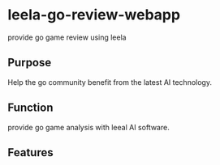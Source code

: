 # leela-go-review-webapp
provide go game review using leela

## Purpose
Help the go community benefit from the latest AI technology. 

## Function
provide go game analysis with leeal AI software.

## Features

